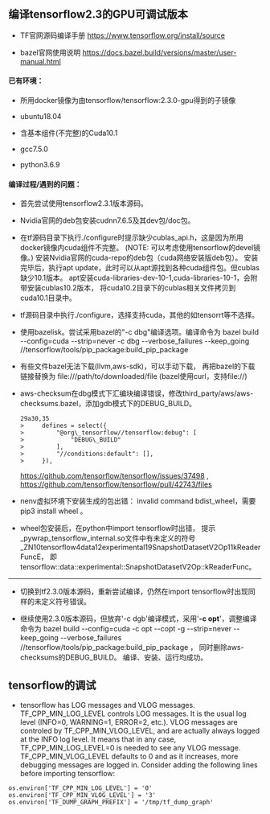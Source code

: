 ## 编译tensorflow2.3的GPU可调试版本

- TF官网源码编译手册 https://www.tensorflow.org/install/source

- bazel官网使用说明 https://docs.bazel.build/versions/master/user-manual.html

#### 已有环境：

- 所用docker镜像为由tensorflow/tensorflow:2.3.0-gpu得到的子镜像

- ubuntu18.04

- 含基本组件(不完整)的Cuda10.1

- gcc7.5.0

- python3.6.9

#### 编译过程/遇到的问题：

- 首先尝试使用tensorflow2.3.1版本源码。

- Nvidia官网的deb包安装cudnn7.6.5及其dev包/doc包。

- 在tf源码目录下执行./configure时提示缺少cublas\_api.h，这是因为所用docker镜像内cuda组件不完整。 
(NOTE: 可以考虑使用tensorflow的devel镜像。)
安装Nvidia官网的cuda-repo的deb包（cuda网络安装版deb包）。
安装完毕后，执行apt update，此时可以从apt源找到各种cuda组件包。但cublas缺少10.1版本。
apt安装cuda-libraries-dev-10-1,cuda-libraries-10-1，会附带安装cublas10.2版本，
将cuda10.2目录下的cublas相关文件拷贝到cuda10.1目录中。

- tf源码目录中执行./configure，选择支持cuda，其他的如tensorrt等不选择。

- 使用bazelisk。尝试采用bazel的"-c dbg"编译选项。编译命令为
bazel build --config=cuda --strip=never -c dbg --verbose\_failures --keep\_going
//tensorflow/tools/pip\_package:build\_pip\_package

- 有些文件bazel无法下载(llvm,aws-sdk)，可以手动下载，
再把bazel的下载链接替换为 file:///path/to/downloaded/file (bazel使用curl，支持file://)

- aws-checksum在dbg模式下汇编块编译错误，修改third\_party/aws/aws-checksums.bazel，添加gdb模式下的DEBUG\_BUILD。
    ```
    29a30,35
    >     defines = select({
    >         "@org\_tensorflow//tensorflow:debug": [
    >             "DEBUG\_BUILD"
    >         ],
    >         "//conditions:default": [],
    >     }),
    ```
    https://github.com/tensorflow/tensorflow/issues/37498 ,
    https://github.com/tensorflow/tensorflow/pull/42743/files

- nenv虚拟环境下安装生成的包出错： invalid command bdist\_wheel，需要 pip3 install wheel 。

- wheel包安装后，在python中import tensorflow时出错，
提示\_pywrap\_tensorflow\_internal.so文件中有未定义的符号
\_ZN10tensorflow4data12experimental19SnapshotDatasetV2Op11kReaderFuncE，
即tensorflow::data::experimental::SnapshotDatasetV2Op::kReaderFunc。

---

- 切换到tf2.3.0版本源码，重新尝试编译，仍然在import tensorflow时出现同样的未定义符号错误。

- 继续使用2.3.0版本源码，但放弃'-c dgb'编译模式，采用'**-c opt**'，调整编译命令为 
bazel build --config=cuda -c opt --copt -g --strip=never --keep\_going --verbose\_failures
//tensorflow/tools/pip\_package:build\_pip\_package ，
同时删除aws-checksums的DEBUG\_BUILD。
编译、安装、运行均成功。

## tensorflow的调试

- tensorflow has LOG messages and VLOG messages.
TF\_CPP\_MIN\_LOG\_LEVEL controls LOG messages.
It is the usual log level (INFO=0, WARNING=1, ERROR=2, etc.).
VLOG messages are controled by TF\_CPP\_MIN\_VLOG\_LEVEL,
and are actually always logged at the INFO log level.
It means that in any case,
TF\_CPP\_MIN\_LOG\_LEVEL=0 is needed to see any VLOG message.
TF\_CPP\_MIN\_VLOG\_LEVEL defaults to 0 and as it increases,
more debugging messages are logged in.
Consider adding the following lines before importing tensorflow:
```
os.environ['TF_CPP_MIN_LOG_LEVEL'] = '0'
os.environ['TF_CPP_MIN_VLOG_LEVEL'] = '3'
os.environ['TF_DUMP_GRAPH_PREFIX'] = '/tmp/tf_dump_graph'
```
